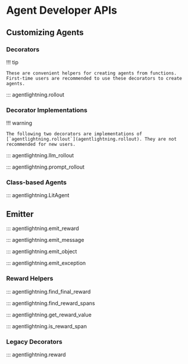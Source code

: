 # Agent Developer APIs

## Customizing Agents

### Decorators

!!! tip

    These are convenient helpers for creating agents from functions. First-time users are recommended to use these decorators to create agents.

::: agentlightning.rollout

### Decorator Implementations

!!! warning

    The following two decorators are implementations of [`agentlightning.rollout`](agentlightning.rollout). They are not recommended for new users.

::: agentlightning.llm_rollout

::: agentlightning.prompt_rollout

### Class-based Agents

::: agentlightning.LitAgent

## Emitter

::: agentlightning.emit_reward

::: agentlightning.emit_message

::: agentlightning.emit_object

::: agentlightning.emit_exception

### Reward Helpers

::: agentlightning.find_final_reward

::: agentlightning.find_reward_spans

::: agentlightning.get_reward_value

::: agentlightning.is_reward_span

### Legacy Decorators

::: agentlightning.reward
